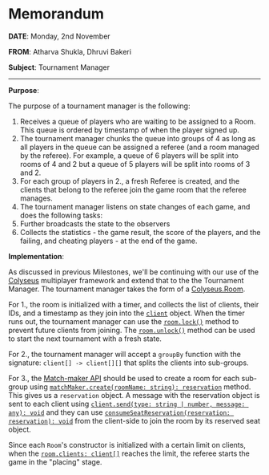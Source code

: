 
# Memorandum

**DATE**: Monday, 2nd November

**FROM**: Atharva Shukla, Dhruvi Bakeri

**Subject**: Tournament Manager

---

**Purpose**:

The purpose of a tournament manager is the following:

1. Receives a queue of players who are waiting to be assigned to a Room. This queue is ordered by timestamp of when the player signed up.
2. The tournament manager chunks the queue into groups of 4 as long as all players in the queue can be assigned a referee (and a room managed by the referee). For example, a queue of 6 players will be split into rooms of 4 and 2 but a queue of 5 players will be split into rooms of 3 and 2.
3. For each group of players in 2., a fresh Referee is created, and the clients that belong to the referee join the game room that the referee manages.
4. The tournament manager listens on state changes of each game, and does the following tasks:
  1. Further broadcasts the state to the observers
  2. Collects the statistics - the game result, the score of the players, and the failing, and cheating players - at the end of the game.

**Implementation**:

As discussed in previous Milestones, we'll be continuing with our use of the [Colyseus](https://colyseus.io/) multiplayer framework and extend that to the the Tournament Manager. The tournament manager takes the form of a [Colyseus.Room](https://docs.colyseus.io/).

For 1., the room is initialized with a timer, and collects the list of clients, their IDs, and a timestamp as they join into the [`client`](https://docs.colyseus.io/server/client/) object. When the timer runs out, the tournament manager can use the [`room.lock()`](https://docs.colyseus.io/server/room/#lock) method to prevent future clients from joining. The [`room.unlock()`](https://docs.colyseus.io/server/room/#unlock) method can be used to start the next tournament with a fresh state.

For 2., the tournament manager will accept a `groupBy` function with the signature: `client[] -> client[][]` that splits the clients into sub-groups.

For 3., the [Match-maker API](https://docs.colyseus.io/server/matchmaker/) should be used to create a room for each sub-group using [`matchMaker.create(roomName: string): reservation`](https://docs.colyseus.io/server/matchmaker/#createroomname-options) method. This gives us a `reservation` object. A message with the reservation object is sent to each client using [`client.send(type: string | number, message: any): void`](https://docs.colyseus.io/server/client/#sendtype-message) and they can use [`consumeSeatReservation(reservation: reservation): void`](https://docs.colyseus.io/client/client/#consumeseatreservation-reservation) from the client-side to join the room by its reserved seat object.

Since each `Room`'s constructor is initialized with a certain limit on clients, when the [`room.clients: client[]`](https://docs.colyseus.io/server/room/#clients-client) reaches the limit, the referee starts the game in the "placing" stage.
